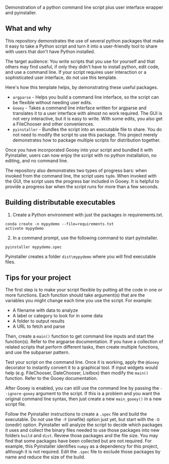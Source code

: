 Demonstration of a python command line script plus user interface wrapper and pyinstaller.

## What and why

This repository demonstrates the use of several python packages that make it
easy to take a Python script and turn it into a user-friendly tool to share
with users that don't have Python installed.

The target audience: You write scripts that you use for yourself and that
others may find useful, if only they didn't have to install python, edit
code, and use a command line. If your script requires user interaction or a
sophisticated user interface, do not use this template.

Here's how this template helps, by demonstrating these useful packages.
* `argparse` - Helps you build a command line interface, so the script can be
flexible without needing user edits.
* `Gooey` - Takes a command line interface written for argparse and translates
it to a user interface with almost no work required. The GUI is not very
interactive, but it is easy to write. With some edits, you also get a
FileChooser and other conveniences.
* `pyinstaller` - Bundles the script into an executable file to share. You do
not need to modify the script to use this package. This project merely
demonstrates how to package multiple scripts for distribution together.

Once you have incorporated Gooey into your script and bundled it with
Pyinstaller, users can now enjoy the script with no python installation, no
editing, and no command line.

The repository also demonstrates two types of progress bars: when invoked
from the command line, the script uses `tqdm`. When invoked with the GUI,
the script uses the progress bar included in Gooey. It is helpful to provide
a progress bar when the script runs for more than a few seconds.

## Building distributable executables

1. Create a Python environment with just the packages in requirements.txt.

```
conda create -n mypydemo --file=requirements.txt
activate mypydemo
```

2. In a command prompt, use the following command to start pyinstaller.

```
pyinstaller mypydemo.spec
```

Pyinstaller creates a folder `dist\mypydemo` where you will find executable files.

## Tips for your project

The first step is to make your script flexible by putting all the code in one or more functions.
Each function should take argument(s) that are the variables you might change each time
you use the script. For example:

* A filename with data to analyze
* A label or category to look for in some data
* A folder to output results
* A URL to fetch and parse

Then, create a `main()` function to get command line inputs and start the function(s).
Refer to the argparse documentation.
If you have a collection of related scripts that perform different tasks,
then create multiple functions, and use the subparser pattern.

Test your script on the command line. Once it is working, apply the `@Gooey` decorator
to instantly convert it to a graphical tool. If input widgets would help (e.g. FileChooser,
DateChooser, Listbox) then modify the `main()` function.
Refer to the Gooey documentation.

After Gooey is enabled, you can still use the command line by passing the
`--ignore-gooey` argument to the script. If this is a problem and you want the original
command line syntax, then just create a new `main_gooey()` in a new script file.

Follow the Pyinstaller instructions to create a `.spec` file and build the executable.
Do not use the `-F` (onefile) option just yet, but start with the `-D` (onedir) option.
Pyinstaller will analyze the script to decide which packages it uses and collect the binary files
needed to use those packages into new folders `build` and `dist`. Review those packages and the file size. You may find that some packages have been collected but are not required.
For example, this Pyinstaller identifies `numpy` as a dependency for this project,
although it is not required. Edit the `.spec` file to exclude those packages by name
and reduce the size of the build.
